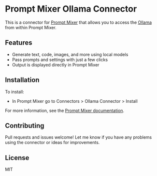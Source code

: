 # Prompt Mixer Ollama Connector

This is a connector for [Prompt Mixer](https://www.promptmixer.dev/) that allows you to access the [Ollama](https://ollama.com/) from within Prompt Mixer.

## Features
- Generate text, code, images, and more using local models
- Pass prompts and settings with just a few clicks
- Output is displayed directly in Prompt Mixer

## Installation
To install:

- In Prompt Mixer go to Connectors > Ollama Connector > Install 

For more information, see the [Prompt Mixer documentation](https://docs.promptmixer.dev/).

## Contributing
Pull requests and issues welcome! Let me know if you have any problems using the connector or ideas for improvements.

## License
MIT